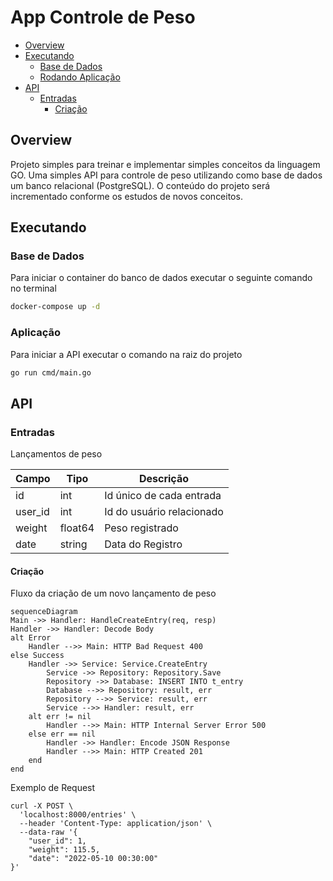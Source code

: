 # App Controle de Peso

- [Overview](#overview)
- [Executando](#executando)
    - [Base de Dados](#base-de-dados)
    - [Rodando Aplicação](#aplicação)
- [API](#api)
    - [Entradas](#entradas)
        - [Criação](#criação)

## Overview
Projeto simples para treinar e implementar simples conceitos da linguagem GO. Uma simples API para controle de peso utilizando como base de dados um banco relacional (PostgreSQL).
O conteúdo do projeto será incrementado conforme os estudos de novos conceitos.

## Executando

### Base de Dados
Para iniciar o container do banco de dados executar o seguinte comando no terminal
```sh
docker-compose up -d
```

### Aplicação
Para iniciar a API executar o comando na raiz do projeto
```sh
go run cmd/main.go
```

## API

### Entradas
Lançamentos de peso

|Campo    |Tipo     |Descrição                    |
|---------|---------|-----------------------------|
|id       |int      |Id único de cada entrada     |
|user_id  |int      |Id do usuário relacionado    |
|weight   |float64  |Peso registrado              |
|date     |string   |Data do Registro             |


#### Criação
Fluxo da criação de um novo lançamento de peso
```mermaid
sequenceDiagram
Main ->> Handler: HandleCreateEntry(req, resp)
Handler ->> Handler: Decode Body
alt Error
    Handler -->> Main: HTTP Bad Request 400
else Success
    Handler ->> Service: Service.CreateEntry
        Service ->> Repository: Repository.Save
        Repository ->> Database: INSERT INTO t_entry
        Database -->> Repository: result, err
        Repository -->> Service: result, err
        Service -->> Handler: result, err
    alt err != nil
        Handler -->> Main: HTTP Internal Server Error 500
    else err == nil
        Handler ->> Handler: Encode JSON Response
        Handler -->> Main: HTTP Created 201
    end
end
```

Exemplo de Request
```curlrc
curl -X POST \
  'localhost:8000/entries' \
  --header 'Content-Type: application/json' \
  --data-raw '{
	"user_id": 1,
	"weight": 115.5,
	"date": "2022-05-10 00:30:00"
}'
```